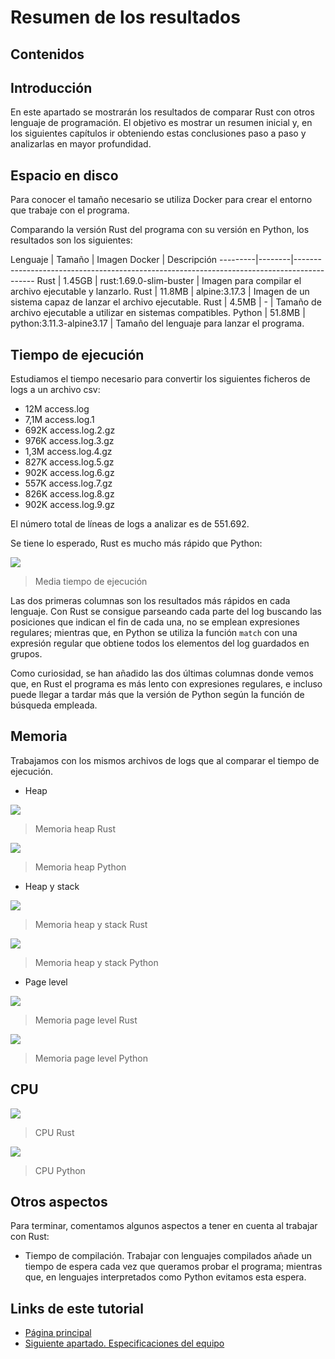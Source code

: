# Resumen de los resultados

## Contenidos

## Introducción

En este apartado se mostrarán los resultados de comparar Rust con otros lenguaje de programación. El objetivo es mostrar un resumen inicial y, en los siguientes capítulos ir obteniendo estas conclusiones paso a paso y analizarlas en mayor profundidad.

## Espacio en disco

Para conocer el tamaño necesario se utiliza Docker para crear el entorno que trabaje con el programa.

Comparando la versión Rust del programa con su versión en Python, los resultados son los siguientes:

Lenguaje | Tamaño | Imagen Docker            | Descripción
---------|--------|-------------------------------------------------------------------------------------------
Rust     | 1.45GB | rust:1.69.0-slim-buster  | Imagen para compilar el archivo ejecutable y lanzarlo.
Rust     | 11.8MB | alpine:3.17.3            | Imagen de un sistema capaz de lanzar el archivo ejecutable.
Rust     | 4.5MB  | -                        | Tamaño de archivo ejecutable a utilizar en sistemas compatibles.
Python   | 51.8MB | python:3.11.3-alpine3.17 | Tamaño del lenguaje para lanzar el programa.

## Tiempo de ejecución

Estudiamos el tiempo necesario para convertir los siguientes ficheros de logs a un archivo csv:

-  12M access.log
- 7,1M access.log.1
- 692K access.log.2.gz
- 976K access.log.3.gz
- 1,3M access.log.4.gz
- 827K access.log.5.gz
- 902K access.log.6.gz
- 557K access.log.7.gz
- 826K access.log.8.gz
- 902K access.log.9.gz

El número total de líneas de logs a analizar es de 551.692.

Se tiene lo esperado, Rust es mucho más rápido que Python:

![](execution-time.png)

> Media tiempo de ejecución

Las dos primeras columnas son los resultados más rápidos en cada lenguaje. Con Rust se consigue parseando cada parte del log buscando las posiciones que indican el fin de cada una, no se emplean expresiones regulares; mientras que, en Python se utiliza la función `match` con una expresión regular que obtiene todos los elementos del log guardados en grupos.

Como curiosidad, se han añadido las dos últimas columnas donde vemos que, en Rust el programa es más lento con expresiones regulares, e incluso puede llegar a tardar más que la versión de Python según la función de búsqueda empleada.

## Memoria

Trabajamos con los mismos archivos de logs que al comparar el tiempo de ejecución.

- Heap

![](metrics-memory-massif-rust-heap-only.png)

> Memoria heap Rust

![](metrics-memory-massif-python-heap-only.png)

> Memoria heap Python

- Heap y stack

![](metrics-memory-massif-rust-add_stacks.png)

> Memoria heap y stack Rust

![](metrics-memory-massif-python-add_stacks.png)

> Memoria heap y stack Python

- Page level

![](metrics-memory-massif-rust-add-pages-as-heap.png)

> Memoria page level Rust

![](metrics-memory-massif-python-add-pages-as-heap.png)

> Memoria page level Python

## CPU

![](metrics-cpu-rust.png)

> CPU Rust

![](metrics-cpu-python.png)

> CPU Python

## Otros aspectos

Para terminar, comentamos algunos aspectos a tener en cuenta al trabajar con Rust:

- Tiempo de compilación. Trabajar con lenguajes compilados añade un tiempo de espera cada vez que queramos probar el programa; mientras que, en lenguajes interpretados como Python evitamos esta espera.

## Links de este tutorial

- [Página principal](introduction.html)
- [Siguiente apartado. Especificaciones del equipo](03-host-specifications.html)

